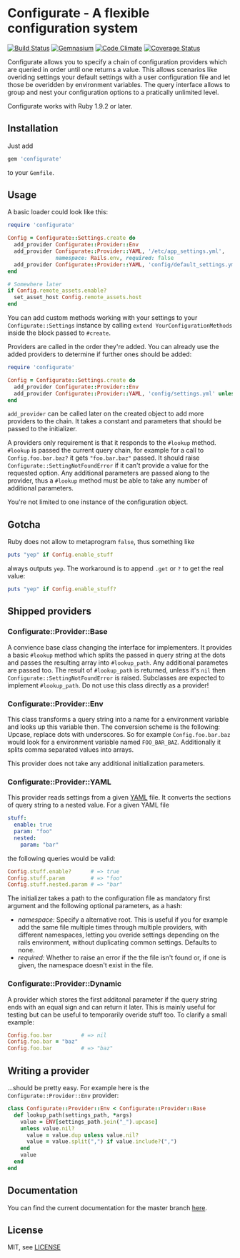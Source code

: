 # Configurate - A flexible configuration system
[![Build Status](https://secure.travis-ci.org/MrZYX/configurate.png?branch=master)](https://travis-ci.org/MrZYX/configurate)
[![Gemnasium](https://gemnasium.com/MrZYX/configurate.png)](https://gemnasium.com/MrZYX/configurate)
[![Code Climate](https://codeclimate.com/github/MrZYX/configurate.png)](https://codeclimate.com/github/MrZYX/configurate)
[![Coverage Status](https://coveralls.io/repos/MrZYX/configurate/badge.png?branch=master)](https://coveralls.io/r/MrZYX/configurate)

Configurate allows you to specify a chain of configuration providers which are
queried in order until one returns a value. This allows scenarios like overiding
settings your default settings with a user configuration file and let those be overidden
by environment variables. The query interface allows to group and nest your configuration options
to a pratically unlimited level.

Configurate works with Ruby 1.9.2 or later.

## Installation

Just add

```ruby
gem 'configurate'
```

to your `Gemfile`.


## Usage

A basic loader could look like this:

```ruby
require 'configurate'

Config = Configurate::Settings.create do
  add_provider Configurate::Provider::Env
  add_provider Configurate::Provider::YAML, '/etc/app_settings.yml',
               namespace: Rails.env, required: false
  add_provider Configurate::Provider::YAML, 'config/default_settings.yml'
end

# Somewhere later
if Config.remote_assets.enable?
  set_asset_host Config.remote_assets.host
end
```

You can add custom methods working with your settings to your `Configurate::Settings` instance
by calling `extend YourConfigurationMethods` inside the block passed to `#create`.

Providers are called in the order they're added. You can already use the added providers to
determine if further ones should be added:

```ruby
require 'configurate'

Config = Configurate::Settings.create do
  add_provider Configurate::Provider::Env
  add_provider Configurate::Provider::YAML, 'config/settings.yml' unless heroku?
end
```

`add_provider` can be called later on the created object to add more providers to the chain.
It takes a constant and parameters that should be passed to the initializer.

A providers only requirement is that it responds to the `#lookup` method. `#lookup` is passed the current
query chain, for example for a call to `Config.foo.bar.baz?` it gets `"foo.bar.baz"` passed.
It should raise `Configurate::SettingNotFoundError` if it can't provide a value for the requested option.
Any additional parameters are passed along to the provider, thus a `#lookup` method must be able to take
any number of additional parameters.

You're not limited to one instance of the configuration object.

## Gotcha

Ruby does not allow to metaprogram `false`, thus something like

```ruby
puts "yep" if Config.enable_stuff
```

always outputs `yep`. The workaround is to append `.get` or `?` to get the
real value:

```ruby
puts "yep" if Config.enable_stuff?
```

## Shipped providers

### Configurate::Provider::Base

A convience base class changing the interface for implementers. It provides a basic `#lookup` method
which splits the passed in query string at the dots and passes the resulting array into `#lookup_path`.
Any additional parametes are passed too. The result of `#lookup_path` is returned, unless it's `nil`
then `Configurate::SettingNotFoundError` is raised. Subclasses are expected to implement `#lookup_path`.
Do not use this class directly as a provider!

### Configurate::Provider::Env

This class transforms a query string into a name for a environment variable and looks up this variable then.
The conversion scheme is the following: Upcase, replace dots with underscores. So for example `Config.foo.bar.baz`
would look for a environment variable named `FOO_BAR_BAZ`. Additionally it splits comma separated values
into arrays.

This provider does not take any additional initialization parameters.

### Configurate::Provider::YAML

This provider reads settings from a given [YAML](http://www.yaml.org) file. It converts the sections of
query string to a nested value. For a given YAML file

```yaml
stuff:
  enable: true
  param: "foo"
  nested:
    param: "bar"
```

the following queries would be valid:

```ruby
Config.stuff.enable?      # => true
Config.stuff.param        # => "foo"
Config.stuff.nested.param # => "bar"
```

The initializer takes a path to the configuration file as mandatory first argument and
the following optional parameters, as a hash:

* *namespace:* Specify a alternative root. This is useful if you for example add the same file multiple
  times through multiple providers, with different namespaces, letting you overide settings depending on
  the rails environment, without duplicating common settings. Defaults to none.
* *required:* Whether to raise an error if the the file isn't found or, if one is given, the namespace
  doesn't exist in the file.

### Configurate::Provider::Dynamic

A provider which stores the first additonal parameter if the query string ends with an equal sign and can
return it later. This is mainly useful for testing but can be useful to temporarily overide stuff
too. To clarify a small example:

```ruby
Config.foo.bar         # => nil
Config.foo.bar = "baz"
Config.foo.bar         # => "baz"
```

## Writing a provider

...should be pretty easy. For example here is the `Configurate::Provider::Env` provider:

```ruby
class Configurate::Provider::Env < Configurate::Provider::Base
  def lookup_path(settings_path, *args)
    value = ENV[settings_path.join("_").upcase]
    unless value.nil?
      value = value.dup unless value.nil?
      value = value.split(",") if value.include?(",")
    end
    value
  end
end
```


## Documentation

You can find the current documentation for the master branch [here](http://rubydoc.info/github/MrZYX/configurate/master/frames/index).


## License

MIT, see [LICENSE](./LICENSE)
